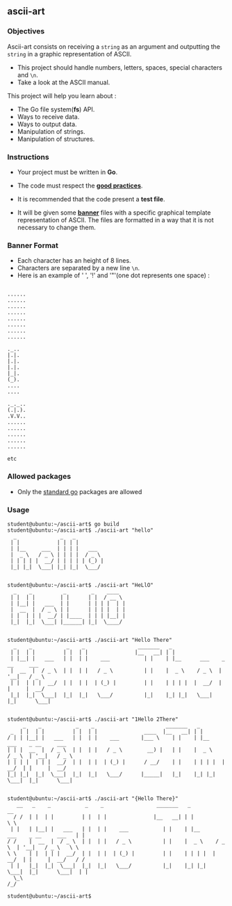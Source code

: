 ## ascii-art

### Objectives

Ascii-art consists on receiving a `string` as an argument and outputting the `string` in a graphic representation of ASCII.

- This project should handle numbers, letters, spaces, special characters and `\n`.
- Take a look at the ASCII manual.

This project will help you learn about :

- The Go file system(**fs**) API.
- Ways to receive data.
- Ways to output data.
- Manipulation of strings.
- Manipulation of structures.

### Instructions

- Your project must be written in **Go**.
- The code must respect the [**good practices**](https://public.01-edu.org/subjects/good-practices/).
- It is recommended that the code present a **test file**.

- It will be given some [**banner**](https://github.com/01-edu/public/blob/master/subjects/ascii-art) files with a specific graphical template representation of ASCII. The files are formatted in a way that it is not necessary to change them.

### Banner Format

- Each character has an height of 8 lines.
- Characters are separated by a new line `\n`.
- Here is an example of ' ', '!' and '"'(one dot represents one space) :

```console

......
......
......
......
......
......
......
......

._..
|.|.
|.|.
|.|.
|_|.
(_).
....
....

._._..
(.|.).
.V.V..
......
......
......
......
......

etc
```

### Allowed packages

- Only the [standard go](https://golang.org/pkg/) packages are allowed

### Usage

```console
student@ubuntu:~/ascii-art$ go build
student@ubuntu:~/ascii-art$ ./ascii-art "hello"
  _              _   _
 | |            | | | |
 | |__     ___  | | | |   ___
 |  _ \   / _ \ | | | |  / _ \
 | | | | |  __/ | | | | | (_) |
 |_| |_|  \___| |_| |_|  \___/


student@ubuntu:~/ascii-art$ ./ascii-art "HeLlO"
  _    _          _        _    ____
 | |  | |        | |      | |  / __ \
 | |__| |   ___  | |      | | | |  | |
 |  __  |  / _ \ | |      | | | |  | |
 | |  | | |  __/ | |____  | | | |__| |
 |_|  |_|  \___| |______| |_|  \____/


student@ubuntu:~/ascii-art$ ./ascii-art "Hello There"
  _    _           _    _                 _______   _
 | |  | |         | |  | |               |__   __| | |
 | |__| |   ___   | |  | |    ___           | |    | |__      ___    _ __     ___
 |  __  |  / _ \  | |  | |   / _ \          | |    |  _ \    / _ \  | '__|   / _ \
 | |  | | |  __/  | |  | |  | (_) |         | |    | | | |  |  __/  | |     |  __/
 |_|  |_|  \___|  |_|  |_|   \___/          |_|    |_| |_|   \___|  |_|      \___|


student@ubuntu:~/ascii-art$ ./ascii-art "1Hello 2There"
     _    _           _    _                       _______   _
 _  | |  | |         | |  | |               ____  |__   __| | |
/ | | |__| |   ___   | |  | |    ___       |___ \    | |    | |__      ___    _ __     ___
| | |  __  |  / _ \  | |  | |   / _ \        __) |   | |    |  _ \    / _ \  | '__|   / _ \
| | | |  | | |  __/  | |  | |  | (_) |      / __/    | |    | | | |  |  __/  | |     |  __/
|_| |_|  |_|  \___|  |_|  |_|   \___/      |_____|   |_|    |_| |_|   \___|  |_|      \___|


student@ubuntu:~/ascii-art$ ./ascii-art "{Hello There}"
   __   _    _           _    _                 _______   _                              __
  / /  | |  | |         | |  | |               |__   __| | |                             \ \
 | |   | |__| |   ___   | |  | |    ___           | |    | |__      ___    _ __     ___   | |
/ /    |  __  |  / _ \  | |  | |   / _ \          | |    |  _ \    / _ \  | '__|   / _ \   \ \
\ \    | |  | | |  __/  | |  | |  | (_) |         | |    | | | |  |  __/  | |     |  __/   / /
 | |   |_|  |_|  \___|  |_|  |_|   \___/          |_|    |_| |_|   \___|  |_|      \___|  | |
  \_\                                                                                    /_/

student@ubuntu:~/ascii-art$
```
